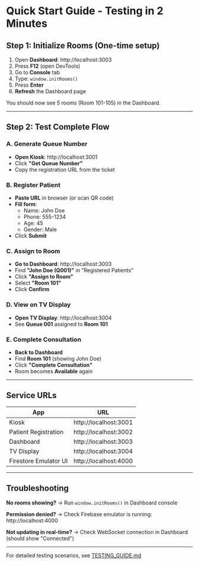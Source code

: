 # Quick Start Guide - Testing in 2 Minutes

## Step 1: Initialize Rooms (One-time setup)

1. Open **Dashboard**: http://localhost:3003
2. Press **F12** (open DevTools)
3. Go to **Console** tab
4. Type: `window.initRooms()`
5. Press **Enter**
6. **Refresh** the Dashboard page

You should now see 5 rooms (Room 101-105) in the Dashboard.

---

## Step 2: Test Complete Flow

### A. Generate Queue Number
- **Open Kiosk**: http://localhost:3001
- Click **"Get Queue Number"**
- Copy the registration URL from the ticket

### B. Register Patient
- **Paste URL** in browser (or scan QR code)
- **Fill form**:
  - Name: John Doe
  - Phone: 555-1234
  - Age: 45
  - Gender: Male
- Click **Submit**

### C. Assign to Room
- **Go to Dashboard**: http://localhost:3003
- Find **"John Doe (Q001)"** in "Registered Patients"
- Click **"Assign to Room"**
- Select **"Room 101"**
- Click **Confirm**

### D. View on TV Display
- **Open TV Display**: http://localhost:3004
- See **Queue 001** assigned to **Room 101**

### E. Complete Consultation
- **Back to Dashboard**
- Find **Room 101** (showing John Doe)
- Click **"Complete Consultation"**
- Room becomes **Available** again

---

## Service URLs

| App | URL |
|-----|-----|
| Kiosk | http://localhost:3001 |
| Patient Registration | http://localhost:3002 |
| Dashboard | http://localhost:3003 |
| TV Display | http://localhost:3004 |
| Firestore Emulator UI | http://localhost:4000 |

---

## Troubleshooting

**No rooms showing?**
→ Run `window.initRooms()` in Dashboard console

**Permission denied?**
→ Check Firebase emulator is running: http://localhost:4000

**Not updating in real-time?**
→ Check WebSocket connection in Dashboard (should show "Connected")

---

For detailed testing scenarios, see [TESTING_GUIDE.md](TESTING_GUIDE.md)
